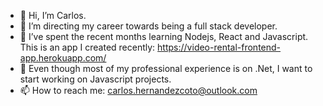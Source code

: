 - 👋 Hi, I’m Carlos.
- 👀 I’m directing my career towards being a full stack developer.
- 🌱 I’ve spent the recent months learning Nodejs, React and Javascript. This is an app I created recently: https://video-rental-frontend-app.herokuapp.com/
- 💞️ Even though most of my professional experience is on .Net, I want to start working on Javascript projects.
- 📫 How to reach me: carlos.hernandezcoto@outlook.com

<!---
carloshernandezcoto/carloshernandezcoto is a ✨ special ✨ repository because its `README.md` (this file) appears on your GitHub profile.
You can click the Preview link to take a look at your changes.
--->
